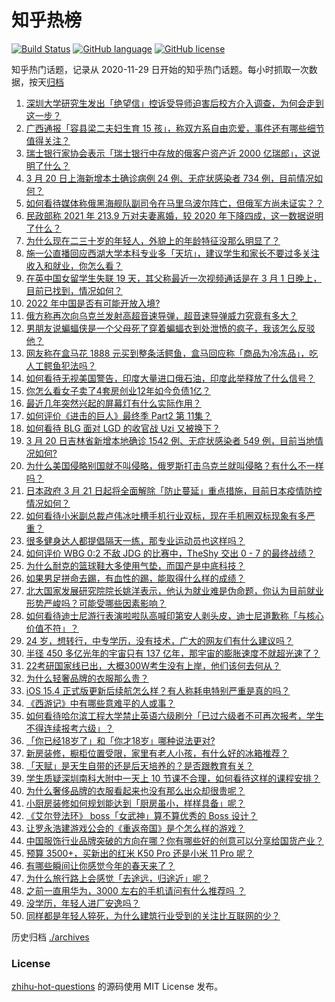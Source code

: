 # 知乎热榜
[![Build Status](https://github.com/ToWeLong/zhihu-hot-questions/workflows/CI/badge.svg)](https://github.com/ToWeLong/zhihu-hot-questions/actions)
[![GitHub language](https://img.shields.io/badge/language-golang-orange.svg)](https://golang.org/)
[![GitHub license](https://img.shields.io/github/license/ToWeLong/zhihu-hot-questions)](https://github.com/ToWeLong/zhihu-hot-questions/blob/main/LICENSE)

知乎热门话题，记录从 2020-11-29 日开始的知乎热门话题。每小时抓取一次数据，按天[归档](./archives)

<!-- BEGIN -->

1. [深圳大学研究生发出「绝望信」控诉受导师迫害后校方介入调查，为何会走到这一步？](https://www.zhihu.com/question/522590716)
1. [广西通报「容县梁二夫妇生育 15 孩」，称双方系自由恋爱，事件还有哪些细节值得关注？](https://www.zhihu.com/question/523092157)
1. [瑞士银行家协会表示「瑞士银行中存放的俄客户资产近 2000 亿瑞郎」，这说明了什么？](https://www.zhihu.com/question/522623877)
1. [3 月 20 日上海新增本土确诊病例 24 例、无症状感染者 734 例，目前情况如何？](https://www.zhihu.com/question/523162527)
1. [如何看待媒体称俄黑海舰队副司令在马里乌波尔阵亡，但俄军方尚未证实？？](https://www.zhihu.com/question/523141235)
1. [民政部称 2021 年 213.9 万对夫妻离婚，较 2020 年下降四成，这一数据说明了什么？](https://www.zhihu.com/question/523057736)
1. [为什么现在二三十岁的年轻人，外貌上的年龄特征没那么明显了？](https://www.zhihu.com/question/495295446)
1. [施一公直播回应西湖大学本科专业多「天坑」，建议学生和家长不要过多关注收入和就业，你怎么看？](https://www.zhihu.com/question/523109683)
1. [在英中国女留学生失联 19 天，其父称最近一次视频通话是在 3 月 1 日晚上，目前已找到，情况如何？](https://www.zhihu.com/question/523051267)
1. [2022 年中国是否有可能开放入境?](https://www.zhihu.com/question/517046242)
1. [俄方称再次向乌克兰发射高超音速导弹，超音速导弹威力究竟有多大？](https://www.zhihu.com/question/523058671)
1. [男朋友说蝙蝠侠是一个父母死了穿着蝙蝠衣到处泄愤的疯子，我该怎么反驳他？](https://www.zhihu.com/question/402950168)
1. [网友称在盒马花 1888 元买到整条活鳄鱼，盒马回应称「商品为冷冻品」，吃人工鳄鱼犯法吗？](https://www.zhihu.com/question/523041503)
1. [如何看待无视美国警告，印度大量进口俄石油，印度此举释放了什么信号？](https://www.zhihu.com/question/522906959)
1. [你怎么看女子卖了4套房创业12年如今负债1亿？](https://www.zhihu.com/question/522655328)
1. [最近几年突然兴起的屏幕灯有什么实际作用？](https://www.zhihu.com/question/392249286)
1. [如何评价《进击的巨人》最终季 Part2 第 11集？](https://www.zhihu.com/question/523155309)
1. [如何看待 BLG 面对 LGD 的收官战 Uzi 又被换下？](https://www.zhihu.com/question/522969026)
1. [3 月 20 日吉林省新增本地确诊 1542 例、无症状感染者 549 例，目前当地情况如何?](https://www.zhihu.com/question/523168366)
1. [为什么美国侵略别国就不叫侵略，俄罗斯打击乌克兰就叫侵略？有什么不一样吗？](https://www.zhihu.com/question/521818786)
1. [日本政府 3 月 21 日起将全面解除「防止蔓延」重点措施，目前日本疫情防控情况如何？](https://www.zhihu.com/question/522507494)
1. [如何看待小米副总裁卢伟冰吐槽手机行业双标，现在手机圈双标现象有多严重？](https://www.zhihu.com/question/432220305)
1. [很多健身达人都提倡隔天一练，那专业运动员也这样吗？](https://www.zhihu.com/question/483893796)
1. [如何评价 WBG 0:2 不敌 JDG 的比赛中，TheShy 交出 0 - 7 的最终战绩？](https://www.zhihu.com/question/523078299)
1. [为什么耐克的篮球鞋大多使用气垫，而国产是中底科技？](https://www.zhihu.com/question/513089277)
1. [如果男足拼命去踢，有血性的踢，能取得什么样的成绩？](https://www.zhihu.com/question/522557146)
1. [北大国家发展研究院院长姚洋表示，他认为就业难是伪命题，你认为目前就业形势严峻吗？可能受哪些因素影响？](https://www.zhihu.com/question/522904163)
1. [如何看待迪士尼游行表演啦啦队高喊印第安人剥头皮，迪士尼道歉称「与核心价值不符」？](https://www.zhihu.com/question/522884252)
1. [24 岁，想转行，中专学历，没有技术，广大的网友们有什么建议吗？](https://www.zhihu.com/question/498832150)
1. [半径 450 多亿光年的宇宙只有 137 亿年，那宇宙的膨胀速度不就超光速了？](https://www.zhihu.com/question/522820670)
1. [22考研国家线已出，大概300W考生没有上岸，他们该何去何从？](https://www.zhihu.com/question/521697296)
1. [为什么轻奢品牌的衣服那么贵？](https://www.zhihu.com/question/514852754)
1. [iOS 15.4 正式版更新后续航怎么样？有人称耗电特别严重是真的吗？](https://www.zhihu.com/question/522032299)
1. [《西游记》中有哪些意难平的人或事？](https://www.zhihu.com/question/515751242)
1. [如何看待哈尔滨工程大学禁止英语六级刷分「已过六级者不可再次报考，学生不得连续报考六级」？](https://www.zhihu.com/question/522635113)
1. [「你已经18岁了」和「你才18岁」哪种说法更对?](https://www.zhihu.com/question/521858104)
1. [新房装修，橱柜位置受限，家里有老人小孩，有什么好的冰箱推荐？](https://www.zhihu.com/question/523179273)
1. [「天赋」是天生自带的还是后天培养的？是否跟教育有关？](https://www.zhihu.com/question/522332729)
1. [学生质疑深圳南科大附中一天上 10 节课不合理，如何看待这样的课程安排？](https://www.zhihu.com/question/522898161)
1. [为什么奢侈品牌的衣服看起来也没有那么出众却很贵呢？](https://www.zhihu.com/question/511364714)
1. [小厨房装修如何规划能达到「厨房虽小，样样具备」呢？](https://www.zhihu.com/question/522643911)
1. [《艾尔登法环》 boss「女武神」算不算优秀的 Boss 设计？](https://www.zhihu.com/question/520523888)
1. [让罗永浩建游戏公会的《重返帝国》是个怎么样的游戏？](https://www.zhihu.com/question/523052496)
1. [中国服饰行业品牌突破的方向在哪？你有哪些好的创意可以分享给国货产业？](https://www.zhihu.com/question/507272266)
1. [预算 3500+，买新出的红米 K50 Pro 还是小米 11 Pro 呢？](https://www.zhihu.com/question/522574625)
1. [有哪些瞬间让你感觉今年的春天来了？](https://www.zhihu.com/question/522480699)
1. [为什么旅行路上会感觉「去途远，归途近」呢？](https://www.zhihu.com/question/520140245)
1. [之前一直用华为，3000 左右的手机请问有什么推荐吗 ？](https://www.zhihu.com/question/522205150)
1. [没学历，年轻人进厂安逸吗？](https://www.zhihu.com/question/516673192)
1. [同样都是年轻人猝死，为什么建筑行业受到的关注比互联网的少？](https://www.zhihu.com/question/518343280)

<!-- END -->

历史归档 [./archives](./archives)


### License
[zhihu-hot-questions](https://github.com/towelong/zhihu-hot-questions) 的源码使用 MIT License 发布。
